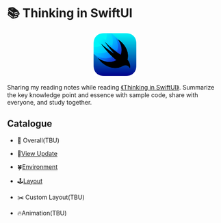 📚 Thinking in SwiftUI 
============

<div align="center">
    <img src="swiftui-96x96_2x.png" width="100px">
</div>


Sharing my reading notes while reading [《Thinking in SwiftUI》](https://www.objc.io/books/thinking-in-swiftui/). Summarize the key knowledge point and essence with sample code, share with everyone, and study together.


## Catalogue

- 📖 Overall(TBU)

- 🔨[View Update ](https://github.com/Dirtymac/thinking-in-swiftui-exercises/tree/master/Chapter2-View%20Update)

- 🍀[Environment ](https://github.com/Dirtymac/thinking-in-swiftui-exercises/tree/master/Chapter3-Environment)

- 🕹[Layout](https://github.com/Dirtymac/thinking-in-swiftui-exercises/blob/master/Chapter4-Layout/README.md)

- ✂️ Custom Layout(TBU)

- 🔥Animation(TBU)